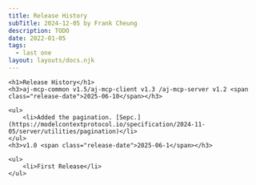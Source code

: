 ```yaml
---
title: Release History
subTitle: 2024-12-05 by Frank Cheung
description: TODO
date: 2022-01-05
tags:
  - last one
layout: layouts/docs.njk
---
```

    <h1>Release History</h1>
    <h3>aj-mcp-common v1.5/aj-mcp-client v1.3 /aj-mcp-server v1.2 <span class="release-date">2025-06-10</span></h3>

    <ul>
        <li>Added the pagination. [Sepc.](https://modelcontextprotocol.io/specification/2024-11-05/server/utilities/pagination)</li>
    </ul>
    <h3>v1.0 <span class="release-date">2025-06-1</span></h3>

    <ul>
        <li>First Release</li>
    </ul>

